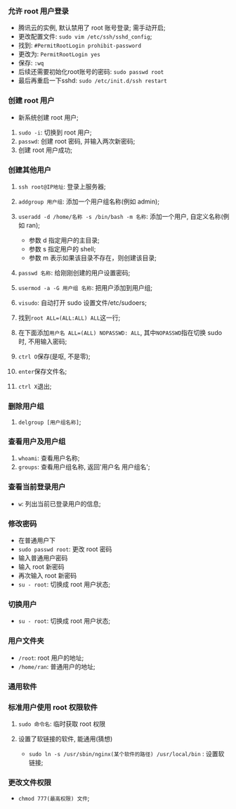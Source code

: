 ### 允许 root 用户登录

* 腾讯云的实例, 默认禁用了 root 账号登录; 需手动开启; 
* 更改配置文件: `sudo vim /etc/ssh/sshd_config`; 
* 找到: `#PermitRootLogin prohibit-password`
* 更改为: `PermitRootLogin yes`
* 保存: `:wq`
* 后续还需要初始化root账号的密码: `sudo passwd root`
* 最后再重启一下sshd: `sudo /etc/init.d/ssh restart`

### 创建 root 用户

* 新系统创建 root 用户; 

01. `sudo -i`: 切换到 root 用户; 
02. `passwd`: 创建 root 密码, 并输入两次新密码; 
03. 创建 root 用户成功;

### 创建其他用户

01. `ssh root@IP地址`: 登录上服务器; 
2. `addgroup 用户组`: 添加一个用户组名称(例如 admin); 
3. `useradd -d /home/名称 -s /bin/bash -m 名称`: 添加一个用户, 自定义名称(例如 ran); 

   - 参数 d 指定用户的主目录; 
   - 参数 s 指定用户的 shell; 
   - 参数 m 表示如果该目录不存在，则创建该目录; 

04. `passwd 名称`: 给刚刚创建的用户设置密码; 
05. `usermod -a -G 用户组 名称`: 把用户添加到用户组; 
06. `visudo`: 自动打开 sudo 设置文件/etc/sudoers; 
7. 找到`root ALL=(ALL:ALL) ALL`这一行; 
8. 在下面添加`用户名 ALL=(ALL) NOPASSWD: ALL`, 其中`NOPASSWD`指在切换 sudo 时, 不用输入密码; 
9. `ctrl O`保存(是呕, 不是零); 
10. `enter`保存文件名; 
11. `ctrl X`退出; 

### 删除用户组

1. `delgroup [用户组名称]`; 

### 查看用户及用户组

01. `whoami`: 查看用户名称; 
02. `groups`: 查看用户组名称, 返回'用户名 用户组名'; 

### 查看当前登录用户

* `w`: 列出当前已登录用户的信息; 

### 修改密码

* 在普通用户下
* `sudo passwd root`: 更改 root 密码
* 输入普通用户密码
* 输入 root 新密码
* 再次输入 root 新密码
* `su - root`: 切换成 root 用户状态; 

### 切换用户

* `su - root`: 切换成 root 用户状态; 

### 用户文件夹

* `/root`: root 用户的地址; 
* `/home/ran`: 普通用户的地址; 

### 通用软件

### 标准用户使用 root 权限软件

01. `sudo 命令名`: 临时获取 root 权限
2. 设置了软链接的软件, 能通用(猜想)

   - `sudo ln -s /usr/sbin/nginx(某个软件的路径) /usr/local/bin` : 设置软链接; 

### 更改文件权限

* `chmod 777(最高权限) 文件`; 
